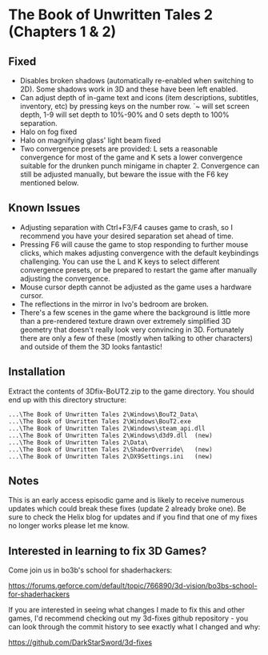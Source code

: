 The Book of Unwritten Tales 2 (Chapters 1 & 2)
==============================================

Fixed
-----
- Disables broken shadows (automatically re-enabled when switching to 2D). Some
  shadows work in 3D and these have been left enabled.
- Can adjust depth of in-game text and icons (item descriptions, subtitles,
  inventory, etc) by pressing keys on the number row. `~ will set screen depth,
  1-9 will set depth to 10%-90% and 0 sets depth to 100% separation.
- Halo on fog fixed
- Halo on magnifying glass' light beam fixed
- Two convergence presets are provided: L sets a reasonable convergence for
  most of the game and K sets a lower convergence suitable for the drunken
  punch minigame in chapter 2. Convergence can still be adjusted manually, but
  beware the issue with the F6 key mentioned below.


Known Issues
------------
- Adjusting separation with Ctrl+F3/F4 causes game to crash, so I recommend you
  have your desired separation set ahead of time.
- Pressing F6 will cause the game to stop responding to further mouse clicks,
  which makes adjusting convergence with the default keybindings challenging.
  You can use the L and K keys to select different convergence presets, or be
  prepared to restart the game after manually adjusting the convergence.
- Mouse cursor depth cannot be adjusted as the game uses a hardware cursor.
- The reflections in the mirror in Ivo's bedroom are broken.
- There's a few scenes in the game where the background is little more than a
  pre-rendered texture drawn over extremely simplified 3D geometry that doesn't
  really look very convincing in 3D. Fortunately there are only a few of these
  (mostly when talking to other characters) and outside of them the 3D looks
  fantastic!

Installation
------------
Extract the contents of 3Dfix-BoUT2.zip to the game directory. You should end
up with this directory structure:

    ...\The Book of Unwritten Tales 2\Windows\BouT2_Data\
    ...\The Book of Unwritten Tales 2\Windows\BouT2.exe
    ...\The Book of Unwritten Tales 2\Windows\steam_api.dll
    ...\The Book of Unwritten Tales 2\Windows\d3d9.dll	(new)
    ...\The Book of Unwritten Tales 2\Data\
    ...\The Book of Unwritten Tales 2\ShaderOverride\	(new)
    ...\The Book of Unwritten Tales 2\DX9Settings.ini	(new)

Notes
-----
This is an early access episodic game and is likely to receive numerous
updates which could break these fixes (update 2 already broke one). Be sure to
check the Helix blog for updates and if you find that one of my fixes no longer
works please let me know.

Interested in learning to fix 3D Games?
---------------------------------------
Come join us in bo3b's school for shaderhackers:

https://forums.geforce.com/default/topic/766890/3d-vision/bo3bs-school-for-shaderhackers

If you are interested in seeing what changes I made to fix this and other
games, I'd recommend checking out my 3d-fixes github repository - you can look
through the commit history to see exactly what I changed and why:

https://github.com/DarkStarSword/3d-fixes
